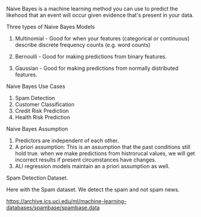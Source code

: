 Naive Bayes is a machine learning method you can use to predict the likehood
that an event will occur given evidence that's present in your data.

Three types of Naive Bayes Models

1. Multinomial - Good for when your features (categorical or continuous)
	describe discrete frequency counts (e.g. word counts)

2. Bernoulli - Good for making predictions from binary features.

3. Gaussian - Good for making predictions from normally distributed features.


Naive Bayes Use Cases
1. Spam Detection
2. Customer Classification
3. Credit Risk Prediction
4. Health Risk Prediction

Naive Bayes Assumption

1. Predictors are independent of each other.
2. A priori assumption: This is an assumption that the past conditions still hold true.
	when we make predictions from histrorucal values, we will get incorrect results
	if present circumstances have changes.
3. ALl regression models maintain an a priori assumption as well.



Spam Detection Dataset.

Here with the Spam dataset. We detect the spam and not spam news.

https://archive.ics.uci.edu/ml/machine-learning-databases/spambase/spambase.data
